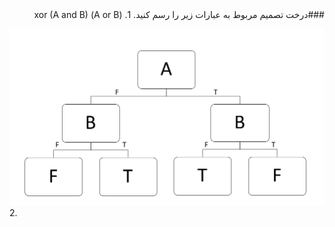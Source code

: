 <div dir="rtl">
###درخت تصمیم مربوط به عبارات زیر را رسم کنید. 
1. (A or B) xor (A and B)
<br/>
</div>

![](1.png)
	<br/>
2. 
